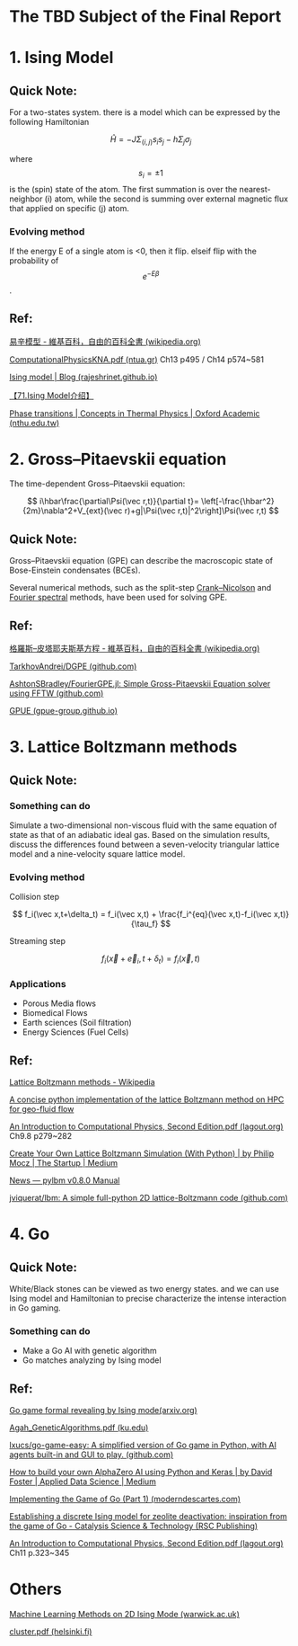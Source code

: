 # The TBD Subject of the Final Report

# 1.	Ising Model

## Quick Note:

For a two-states system. there is a model which can be expressed by the following Hamiltonian

$$
\hat H = -J \Sigma _{(i,j)}s_is_j-h\Sigma_j\sigma_j
$$

where $$s_i=\pm 1$$ is the (spin) state of the atom. The first summation is over the nearest-neighbor (i) atom, while the second is summing over external magnetic flux that applied on specific (j) atom.

### Evolving method

If the energy E of a single atom is <0, then it flip. elseif flip with the probability of $$e^{-E\beta}$$ .

## Ref:

[易辛模型 - 維基百科，自由的百科全書 (wikipedia.org)](https://zh.wikipedia.org/wiki/易辛模型)

[ComputationalPhysicsKNA.pdf (ntua.gr)](http://www.physics.ntua.gr/~konstant/ComputationalPhysics/Book/ComputationalPhysicsKNA.pdf) Ch13 p495 / Ch14 p574~581

[Ising model | Blog (rajeshrinet.github.io)](https://rajeshrinet.github.io/blog/2014/ising-model/)

[【71.Ising Model介绍】](https://www.bilibili.com/video/BV1ov411q74F?vd_source=8c2776f7575e52c7f5afbd4b32de74d0)

[Phase transitions | Concepts in Thermal Physics | Oxford Academic (nthu.edu.tw)](https://academic-oup-com.nthulib-oc.nthu.edu.tw/book/26407/chapter/194825582#320632217)



# 2.	Gross–Pitaevskii equation

The time-dependent Gross–Pitaevskii equation:

$$
i\hbar\frac{\partial\Psi(\vec r,t)}{\partial t}= \left[-\frac{\hbar^2}{2m}\nabla^2+V_{ext}(\vec r)+g|\Psi(\vec r,t)|^2\right]\Psi(\vec r,t)
$$

## Quick Note:

Gross–Pitaevskii equation (GPE) can describe the macroscopic state of Bose-Einstein condensates (BCEs).

Several numerical methods, such as the split-step [Crank–Nicolson](https://en.wikipedia.org/wiki/Crank–Nicolson_method) and [Fourier spectral](https://en.wikipedia.org/wiki/Spectral_method) methods, have been used for solving GPE.

## Ref:

[格羅斯–皮塔耶夫斯基方程 - 維基百科，自由的百科全書 (wikipedia.org)](https://zh.wikipedia.org/wiki/格罗斯–皮塔耶夫斯基方程)

[TarkhovAndrei/DGPE (github.com)](https://github.com/TarkhovAndrei/DGPE)

[AshtonSBradley/FourierGPE.jl: Simple Gross-Pitaevskii Equation solver using FFTW (github.com)](https://github.com/AshtonSBradley/FourierGPE.jl)

[GPUE (gpue-group.github.io)](https://gpue-group.github.io/intro/)



# 3.	Lattice Boltzmann methods

## Quick Note:

### Something can do

Simulate a two-dimensional non-viscous fluid with the same equation of state as that of an adiabatic ideal gas. Based on the simulation results, discuss the differences found between a seven-velocity triangular lattice model and a nine-velocity square lattice model.

### Evolving method

Collision step

$$
f_i(\vec x,t+\delta_t) = f_i(\vec x,t) + \frac{f_i^{eq}(\vec x,t)-f_i(\vec x,t)}{\tau_f}
$$

Streaming step

$$
f_i(\vec x+\vec e_i,t+\delta_t) = f_i(\vec x,t)
$$

### Applications

- Porous Media flows
- Biomedical Flows
- Earth sciences (Soil filtration)
- Energy Sciences (Fuel Cells)

## Ref:

[Lattice Boltzmann methods - Wikipedia](https://en.wikipedia.org/wiki/Lattice_Boltzmann_methods#Mathematical_equations_for_simulations)

[A concise python implementation of the lattice Boltzmann method on HPC for geo-fluid flow](https://par.nsf.gov/servlets/purl/10253868)

[An Introduction to Computational Physics, Second Edition.pdf (lagout.org)](https://doc.lagout.org/Others/An%20Introduction%20to%20Computational%20Physics%2C%20Second%20Edition.pdf) Ch9.8 p279~282

[Create Your Own Lattice Boltzmann Simulation (With Python) | by Philip Mocz | The Startup | Medium](https://medium.com/swlh/create-your-own-lattice-boltzmann-simulation-with-python-8759e8b53b1c)

[News — pylbm v0.8.0 Manual](https://pylbm.readthedocs.io/en/latest/)

[jviquerat/lbm: A simple full-python 2D lattice-Boltzmann code (github.com)](https://github.com/jviquerat/lbm)



# 4.	Go

## Quick Note:

White/Black stones can be viewed as two energy states. and we can use Ising model and Hamiltonian to precise characterize the intense interaction in Go gaming.

### Something can do

- Make a Go AI with genetic algorithm
- Go matches analyzing by Ising model

## Ref:

[Go game formal revealing by Ising mode(arxiv.org)](https://arxiv.org/ftp/arxiv/papers/1710/1710.07360.pdf)

[Agah_GeneticAlgorithms.pdf (ku.edu)](https://kuscholarworks.ku.edu/bitstream/handle/1808/19816/Agah_GeneticAlgorithms.pdf?sequence=1)

[lxucs/go-game-easy: A simplified version of Go game in Python, with AI agents built-in and GUI to play. (github.com)](https://github.com/lxucs/go-game-easy)

[How to build your own AlphaZero AI using Python and Keras | by David Foster | Applied Data Science | Medium](https://medium.com/applied-data-science/how-to-build-your-own-alphazero-ai-using-python-and-keras-7f664945c188)

[Implementing the Game of Go (Part 1) (moderndescartes.com)](https://www.moderndescartes.com/essays/implementing_go/)

[Establishing a discrete Ising model for zeolite deactivation: inspiration from the game of Go - Catalysis Science & Technology (RSC Publishing)](https://pubs.rsc.org/en/Content/ArticleLanding/2017/CY/C7CY00331E)

[An Introduction to Computational Physics, Second Edition.pdf (lagout.org)](https://doc.lagout.org/Others/An%20Introduction%20to%20Computational%20Physics%2C%20Second%20Edition.pdf) Ch11 p.323~345



# Others

[Machine Learning Methods on 2D Ising Mode (warwick.ac.uk)](https://warwick.ac.uk/fac/sci/physics/staff/academic/roemer/publications/Thesis_Civitcioglu_2020.pdf)

[cluster.pdf (helsinki.fi)](https://www.mv.helsinki.fi/home/rummukai/simu/cluster.pdf)

